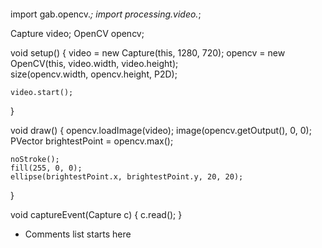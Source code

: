 <!--START BLOCK-->
<a href="" title=""><img src="" /></a>
<!--END BLOCK-->
 
<!--START BLOCK-->
<!--Add a tab before each line of code before running widget_makerv2-->
  import gab.opencv.*;
  import processing.video.*;

  Capture video;
  OpenCV opencv;

  void setup() {
    video = new Capture(this, 1280, 720);
    opencv = new OpenCV(this, video.width, video.height);  
    size(opencv.width, opencv.height, P2D);
    
    video.start();
  }

  void draw() {
    opencv.loadImage(video);
    image(opencv.getOutput(), 0, 0); 
    PVector brightestPoint = opencv.max();
    
    noStroke();
    fill(255, 0, 0);
    ellipse(brightestPoint.x, brightestPoint.y, 20, 20);
  }

  void captureEvent(Capture c) {
    c.read();
  }
<!--END BLOCK-->
 
<!--START BLOCK-->
* Comments list starts here
<!--END BLOCK-->
